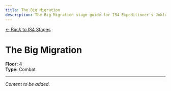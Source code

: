 ```yaml
---
title: The Big Migration
description: The Big Migration stage guide for IS4 Expeditioner's Joklumarkar
---
```


<div class="back-button-container">
  <a href="/is4-expeditioners/stages/" class="back-button">
    <span class="back-arrow">←</span>
    <span class="back-text">Back to IS4 Stages</span>
  </a>
</div>

# The Big Migration

**Floor:** 4  
**Type:** Combat  

---

*Content to be added.*

